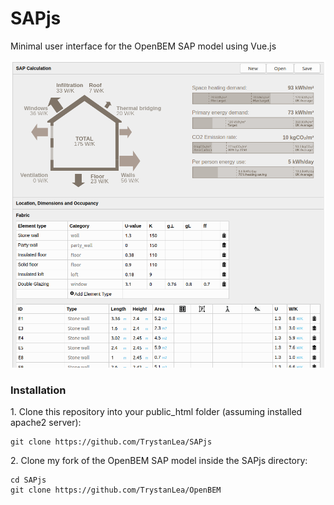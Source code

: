 # SAPjs

Minimal user interface for the OpenBEM SAP model using Vue.js

![SAPjs.png](SAPjs.png)

### Installation

1\. Clone this repository into your public_html folder (assuming installed apache2 server):

    git clone https://github.com/TrystanLea/SAPjs
    
2\. Clone my fork of the OpenBEM SAP model inside the SAPjs directory:

    cd SAPjs
    git clone https://github.com/TrystanLea/OpenBEM
    
